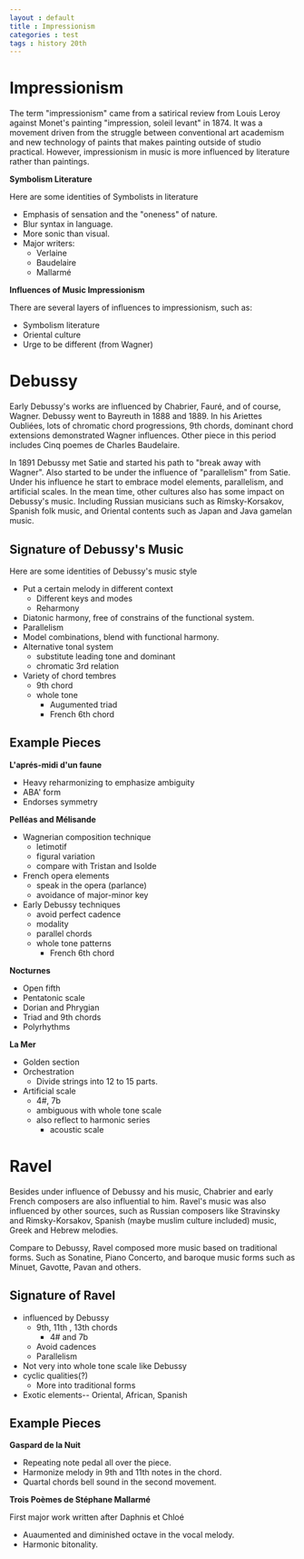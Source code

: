 ```yaml
---
layout : default
title : Impressionism
categories : test
tags : history 20th
---
```


# Impressionism #

The term "impressionism" came from a satirical review from Louis Leroy against Monet's painting "impression, soleil levant" in 1874.  It was a movement driven from the struggle between conventional art academism and new technology of paints that makes painting outside of studio practical.  However, impressionism in music is more influenced by literature rather than paintings. 

**Symbolism Literature**

Here are some identities of Symbolists in literature

*  Emphasis of sensation and the "oneness" of nature.
*  Blur syntax in language.
*  More sonic than visual.
*  Major writers:
	*  Verlaine
	*  Baudelaire
	*  Mallarmé

**Influences of Music Impressionism**

There are several layers of influences to impressionism, such as:

*  Symbolism literature
*  Oriental culture
*  Urge to be different (from Wagner)

# Debussy #

Early Debussy's works are influenced by Chabrier, Fauré, and of course, Wagner.  Debussy went to Bayreuth in 1888 and 1889.  In his Ariettes Oubliées, lots of chromatic chord progressions, 9th chords, dominant chord extensions demonstrated Wagner influences.  Other piece in this period includes Cinq poemes de Charles Baudelaire.

In 1891 Debussy met Satie and started his path to "break away with Wagner".  Also started to be under the influence of "parallelism" from Satie.  Under his influence he start to embrace model elements, parallelism, and artificial scales.  In the mean time, other cultures also has some impact on Debussy's music.  Including Russian musicians such as Rimsky-Korsakov, Spanish folk music, and Oriental contents such as Japan and Java gamelan music.

## Signature of Debussy's Music ##


Here are some identities of Debussy's music style

*  Put a certain melody in different context
	*  Different keys and modes
	*  Reharmony
*  Diatonic harmony, free of constrains of the functional system.
*  Parallelism
*  Model combinations, blend with functional harmony.
*  Alternative tonal system
	*  substitute leading tone and dominant
	*  chromatic 3rd relation
*  Variety of chord tembres
	*  9th chord
	*  whole tone
		*  Augumented triad
		*  French 6th chord


## Example Pieces ##

**L'aprés-midi d'un faune**

*  Heavy reharmonizing to emphasize ambiguity 
*  ABA' form
*  Endorses symmetry

**Pelléas and Mélisande**

*  Wagnerian composition technique
	*  letimotif
	*  figural variation
	*  compare with Tristan and Isolde
*  French opera elements
	*  speak in the opera (parlance)
	*  avoidance of major-minor key
*  Early Debussy techniques
	*  avoid perfect cadence
	*  modality
	*  parallel chords
	*  whole tone patterns
		*  French 6th chord

**Nocturnes**

*  Open fifth
*  Pentatonic scale
*  Dorian and Phrygian
*  Triad and 9th chords
*  Polyrhythms

**La Mer**

*  Golden section
*  Orchestration
	*  Divide strings into 12 to 15 parts.
*  Artificial scale
	*  4#, 7b
	*  ambiguous with whole tone scale
	*  also reflect to harmonic series
		*  acoustic scale




# Ravel #

Besides under influence of Debussy and his music, Chabrier and early French composers are also influential to him.  Ravel's music was also influenced by other sources, such as Russian composers like Stravinsky and Rimsky-Korsakov, Spanish (maybe muslim culture included) music, Greek and Hebrew melodies.

Compare to Debussy, Ravel composed more music based on traditional forms.  Such as Sonatine, Piano Concerto, and baroque music forms such as Minuet, Gavotte, Pavan and others.

## Signature of Ravel ##

*  influenced by Debussy
	*  9th, 11th , 13th chords
		*  4# and 7b  
	*  Avoid cadences
	*  Parallelism
*  Not very into whole tone scale like Debussy
*  cyclic qualities(?)
	*  More into traditional forms
*  Exotic elements-- Oriental, African, Spanish

## Example Pieces ##

**Gaspard de la Nuit**

*  Repeating note pedal all over the piece.
*  Harmonize melody in 9th and 11th notes in the chord.
*  Quartal chords bell sound in the second movement.

**Trois Poèmes de Stéphane Mallarmé**

First major work written after Daphnis et Chloé

*  Auaumented and diminished octave in the vocal melody.
*  Harmonic bitonality.